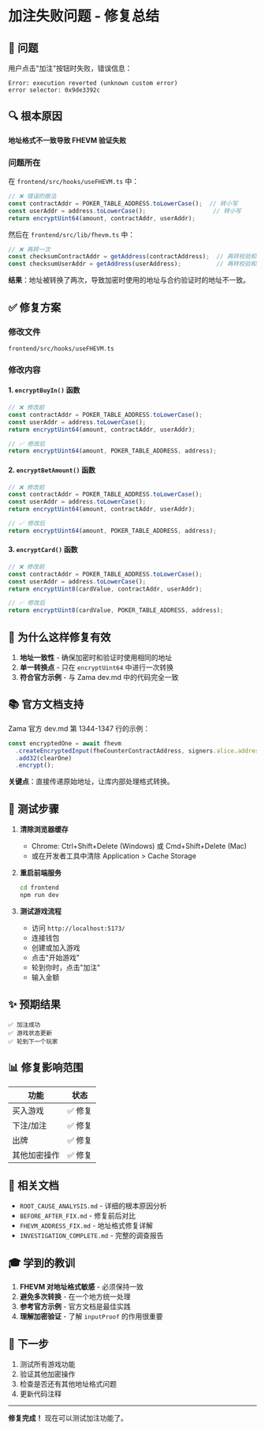 # 加注失败问题 - 修复总结

## 🎯 问题

用户点击"加注"按钮时失败，错误信息：
```
Error: execution reverted (unknown custom error)
error selector: 0x9de3392c
```

## 🔍 根本原因

**地址格式不一致导致 FHEVM 验证失败**

### 问题所在

在 `frontend/src/hooks/useFHEVM.ts` 中：

```typescript
// ❌ 错误的做法
const contractAddr = POKER_TABLE_ADDRESS.toLowerCase();  // 转小写
const userAddr = address.toLowerCase();                   // 转小写
return encryptUint64(amount, contractAddr, userAddr);
```

然后在 `frontend/src/lib/fhevm.ts` 中：

```typescript
// ❌ 再转一次
const checksumContractAddr = getAddress(contractAddress);  // 再转校验和
const checksumUserAddr = getAddress(userAddress);          // 再转校验和
```

**结果**：地址被转换了两次，导致加密时使用的地址与合约验证时的地址不一致。

## ✅ 修复方案

### 修改文件

`frontend/src/hooks/useFHEVM.ts`

### 修改内容

#### 1. `encryptBuyIn()` 函数

```typescript
// ❌ 修改前
const contractAddr = POKER_TABLE_ADDRESS.toLowerCase();
const userAddr = address.toLowerCase();
return encryptUint64(amount, contractAddr, userAddr);

// ✅ 修改后
return encryptUint64(amount, POKER_TABLE_ADDRESS, address);
```

#### 2. `encryptBetAmount()` 函数

```typescript
// ❌ 修改前
const contractAddr = POKER_TABLE_ADDRESS.toLowerCase();
const userAddr = address.toLowerCase();
return encryptUint64(amount, contractAddr, userAddr);

// ✅ 修改后
return encryptUint64(amount, POKER_TABLE_ADDRESS, address);
```

#### 3. `encryptCard()` 函数

```typescript
// ❌ 修改前
const contractAddr = POKER_TABLE_ADDRESS.toLowerCase();
const userAddr = address.toLowerCase();
return encryptUint8(cardValue, contractAddr, userAddr);

// ✅ 修改后
return encryptUint8(cardValue, POKER_TABLE_ADDRESS, address);
```

## 🔑 为什么这样修复有效

1. **地址一致性** - 确保加密时和验证时使用相同的地址
2. **单一转换点** - 只在 `encryptUint64` 中进行一次转换
3. **符合官方示例** - 与 Zama dev.md 中的代码完全一致

## 📚 官方文档支持

Zama 官方 dev.md 第 1344-1347 行的示例：

```typescript
const encryptedOne = await fhevm
  .createEncryptedInput(fheCounterContractAddress, signers.alice.address)
  .add32(clearOne)
  .encrypt();
```

**关键点**：直接传递原始地址，让库内部处理格式转换。

## 🧪 测试步骤

1. **清除浏览器缓存**
   - Chrome: Ctrl+Shift+Delete (Windows) 或 Cmd+Shift+Delete (Mac)
   - 或在开发者工具中清除 Application > Cache Storage

2. **重启前端服务**
   ```bash
   cd frontend
   npm run dev
   ```

3. **测试游戏流程**
   - 访问 `http://localhost:5173/`
   - 连接钱包
   - 创建或加入游戏
   - 点击"开始游戏"
   - 轮到你时，点击"加注"
   - 输入金额

## ✨ 预期结果

```
✅ 加注成功
✅ 游戏状态更新
✅ 轮到下一个玩家
```

## 📊 修复影响范围

| 功能 | 状态 |
|------|------|
| 买入游戏 | ✅ 修复 |
| 下注/加注 | ✅ 修复 |
| 出牌 | ✅ 修复 |
| 其他加密操作 | ✅ 修复 |

## 📝 相关文档

- `ROOT_CAUSE_ANALYSIS.md` - 详细的根本原因分析
- `BEFORE_AFTER_FIX.md` - 修复前后对比
- `FHEVM_ADDRESS_FIX.md` - 地址格式修复详解
- `INVESTIGATION_COMPLETE.md` - 完整的调查报告

## 🎓 学到的教训

1. **FHEVM 对地址格式敏感** - 必须保持一致
2. **避免多次转换** - 在一个地方统一处理
3. **参考官方示例** - 官方文档是最佳实践
4. **理解加密验证** - 了解 `inputProof` 的作用很重要

## 🚀 下一步

1. 测试所有游戏功能
2. 验证其他加密操作
3. 检查是否还有其他地址格式问题
4. 更新代码注释

---

**修复完成！** 现在可以测试加注功能了。

